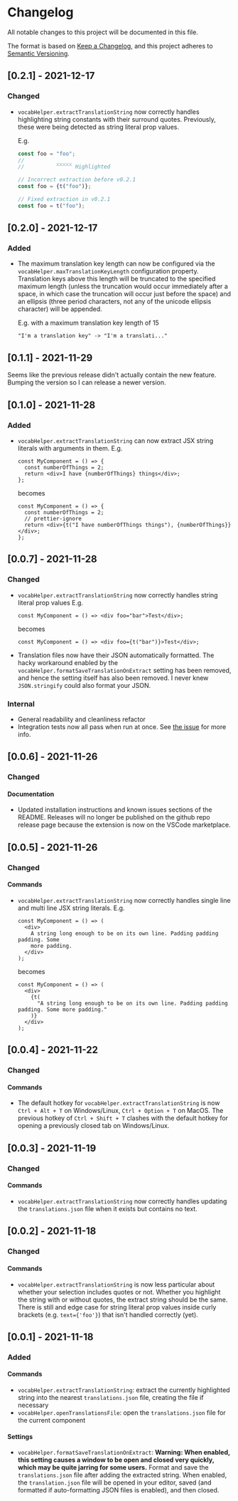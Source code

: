 # Changelog

All notable changes to this project will be documented in this file.

The format is based on [Keep a Changelog](https://keepachangelog.com/en/),
and this project adheres to [Semantic Versioning](https://semver.org/spec/v2.0.0.html).

## [0.2.1] - 2021-12-17

### Changed

- `vocabHelper.extractTranslationString` now correctly handles highlighting string constants with their surround quotes. Previously, these were being detected as string literal prop values.

  E.g.

  ```ts
  const foo = "foo";
  //          _____
  //          ^^^^^ Highlighted

  // Incorrect extraction before v0.2.1
  const foo = {t("foo")};

  // Fixed extraction in v0.2.1
  const foo = t("foo");
  ```

## [0.2.0] - 2021-12-17

### Added

- The maximum translation key length can now be configured via the `vocabHelper.maxTranslationKeyLength` configuration property. Translation keys above this length will be truncated to the specified maximum length (unless the truncation would occur immediately after a space, in which case the truncation will occur just before the space) and an ellipsis (three period characters, not any of the unicode ellipsis character) will be appended.

  E.g. with a maximum translation key length of 15

  ```
  "I'm a translation key" -> "I'm a translati..."
  ```

## [0.1.1] - 2021-11-29

Seems like the previous release didn't actually contain the new feature. Bumping the version so I can release a newer version.

## [0.1.0] - 2021-11-28

### Added

- `vocabHelper.extractTranslationString` can now extract JSX string literals with arguments in them.
  E.g.

  ```tsx
  const MyComponent = () => {
    const numberOfThings = 2;
    return <div>I have {numberOfThings} things</div>;
  };
  ```

  becomes

  ```tsx
  const MyComponent = () => {
    const numberOfThings = 2;
    // prettier-ignore
    return <div>{t("I have numberOfThings things"), {numberOfThings}}</div>;
  };
  ```

## [0.0.7] - 2021-11-28

### Changed

- `vocabHelper.extractTranslationString` now correctly handles string literal prop values
  E.g.

  ```tsx
  const MyComponent = () => <div foo="bar">Test</div>;
  ```

  becomes

  ```tsx
  const MyComponent = () => <div foo={t("bar")}>Test</div>;
  ```

- Translation files now have their JSON automatically formatted. The hacky workaround enabled by the `vocabHelper.formatSaveTranslationOnExtract` setting has been removed, and hence the setting itself has also been removed. I never knew `JSON.stringify` could also format your JSON.

### Internal

- General readability and cleanliness refactor
- Integration tests now all pass when run at once. See [the issue](https://github.com/askoufis/vocab-vscode-extension/issues/7) for more info.

## [0.0.6] - 2021-11-26

### Changed

#### Documentation

- Updated installation instructions and known issues sections of the README. Releases will no longer be published on the github repo release page because the extension is now on the VSCode marketplace.

## [0.0.5] - 2021-11-26

### Changed

#### Commands

- `vocabHelper.extractTranslationString` now correctly handles single line and multi line JSX string literals.
  E.g.

  ```tsx
  const MyComponent = () => (
    <div>
      A string long enough to be on its own line. Padding padding padding. Some
      more padding.
    </div>
  );
  ```

  becomes

  ```tsx
  const MyComponent = () => (
    <div>
      {t(
        "A string long enough to be on its own line. Padding padding padding. Some more padding."
      )}
    </div>
  );
  ```

## [0.0.4] - 2021-11-22

### Changed

#### Commands

- The default hotkey for `vocabHelper.extractTranslationString` is now `Ctrl + Alt + T` on Windows/Linux, `Ctrl + Option + T` on MacOS. The previous hotkey of `Ctrl + Shift + T` clashes with the default hotkey for opening a previously closed tab on Windows/Linux.

## [0.0.3] - 2021-11-19

### Changed

#### Commands

- `vocabHelper.extractTranslationString` now correctly handles updating the `translations.json` file when it exists but contains no text.

## [0.0.2] - 2021-11-18

### Changed

#### Commands

- `vocabHelper.extractTranslationString` is now less particular about whether your selection includes quotes or not. Whether you highlight the string with or without quotes, the extract string should be the same. There is still and edge case for string literal prop values inside curly brackets (e.g. `text={'foo'}`) that isn't handled correctly (yet).

## [0.0.1] - 2021-11-18

### Added

#### Commands

- `vocabHelper.extractTranslationString`: extract the currently highlighted string into the nearest `translations.json` file, creating the file if necessary
- `vocabHelper.openTranslationsFile`: open the `translations.json` file for the current component

#### Settings

- `vocabHelper.formatSaveTranslationOnExtract`: **Warning: When enabled, this setting causes a window to be open and closed very quickly, which may be quite jarring for some users.**
  Format and save the `translations.json` file after adding the extracted string. When enabled, the `translation.json` file will be opened in your editor, saved (and formatted if auto-formatting JSON files is enabled), and then closed.
